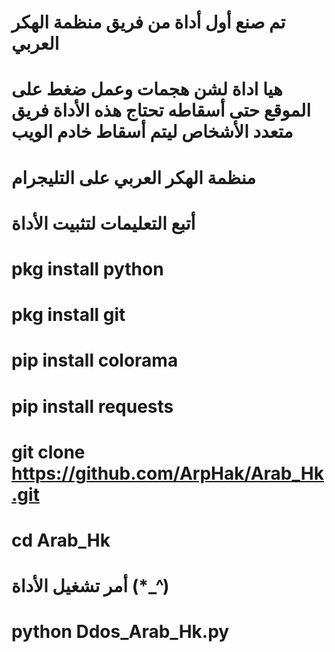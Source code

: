 # تم صنع أول أداة من فريق منظمة الهكر العربي
# هيا اداة لشن هجمات وعمل ضغط على الموقع حتى أسقاطه تحتاج هذه الأداة فريق متعدد الأشخاص ليتم أسقاط خادم الويب 
# منظمة الهكر العربي على التليجرام
# أتبع التعليمات لتثبيت الأداة
# pkg install python

# pkg install git

# pip install colorama

# pip install requests

# git clone https://github.com/ArpHak/Arab_Hk.git

# cd Arab_Hk

# أمر تشغيل الأداة (*_^)

# python Ddos_Arab_Hk.py
